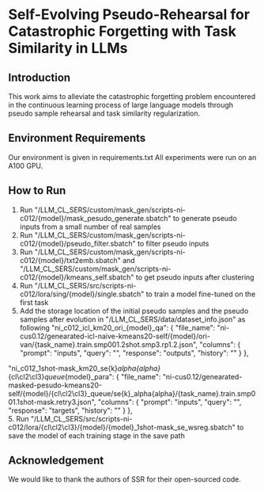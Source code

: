 # Self-Evolving Pseudo-Rehearsal for Catastrophic Forgetting with Task Similarity in LLMs

## Introduction
This work aims to alleviate the catastrophic forgetting problem encountered in the continuous learning process of large language models through pseudo sample rehearsal and task similarity regularization.

## Environment Requirements
Our environment is given in requirements.txt
All experiments were run on an A100 GPU.

## How to Run
1. Run "/LLM_CL_SERS/custom/mask_gen/scripts-ni-c012/{model}/mask_pesudo_generate.sbatch" to generate pseudo inputs from a small number of real samples
2. Run "/LLM_CL_SERS/custom/mask_gen/scripts-ni-c012/{model}/pseudo_filter.sbatch" to filter pseudo inputs
3. Run "/LLM_CL_SERS/custom/mask_gen/scripts-ni-c012/{model}/txt2emb.sbatch" and "/LLM_CL_SERS/custom/mask_gen/scripts-ni-c012/{model}/kmeans_self.sbatch" to get pseudo inputs after clustering
3. Run "/LLM_CL_SERS/src/scripts-ni-c012/lora/sing/{model}/single.sbatch" to train a model fine-tuned on the first task
4. Add the storage location of the initial pseudo samples and the pseudo samples after evolution in "/LLM_CL_SERS/data/dataset_info.json" as following
    "ni_c012_icl_km20_ori_{model}_qa": {
    "file_name": "ni-cus0.12/genearated-icl-naive-kmeans20-self/{model}/ori-van/{task_name}.train.smp001.2shot.smp3.rp1.2.json",
    "columns": {
      "prompt": "inputs",
      "query": "",
      "response": "outputs",
      "history": ""
    }
  },

  "ni_c012_1shot-mask_km20_se{k}_alpha{alpha}_{cl\cl2\cl3}_queue_{model}_para": {
    "file_name": "ni-cus0.12/genearated-masked-pesudo-kmeans20-self/{model}/{cl\cl2\cl3}_queue/se{k}_alpha{alpha}/{task_name}.train.smp001.1shot-mask.retry3.json",
    "columns": {
      "prompt": "inputs",
      "query": "",
      "response": "targets",
      "history": ""
    }
  },	
5. Run "/LLM_CL_SERS/src/scripts-ni-c012/lora/{cl\cl2\cl3}/{model}/{model}_1shot-mask_se_wsreg.sbatch" to save the model of each training stage in the save path

## Acknowledgement
We would like to thank the authors of SSR for their open-sourced code.

